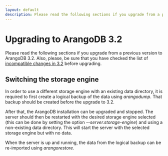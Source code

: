```yaml
---
layout: default
description: Please read the following sections if you upgrade from a previousversion to ArangoDB 3
---
```

Upgrading to ArangoDB 3.2
=========================

Please read the following sections if you upgrade from a previous
version to ArangoDB 3.2. Also, please, be sure that you have checked the list
of [incompatible changes in 3.2](release-notes-upgrading-changes32.html) before
upgrading.

Switching the storage engine
----------------------------

In order to use a different storage engine with an existing data directory,
it is required to first create a logical backup of the data using *arangodump*.
That backup should be created before the upgrade to 3.2.

After that, the ArangoDB installation can be upgraded and stopped. The server
should then be restarted with the desired storage engine selected (this can be 
done by setting the option *--server.storage-engine*) and using a non-existing 
data directory. This will start the server with the selected storage engine
but with no data.

When the server is up and running, the data from the logical backup can be 
re-imported using *arangorestore*.
